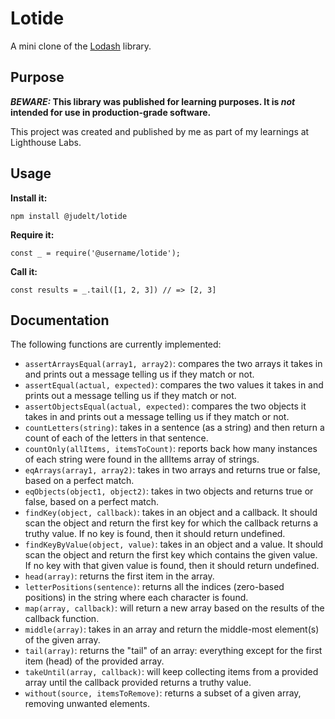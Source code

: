 # Lotide

A mini clone of the [Lodash](https://lodash.com) library.

## Purpose

**_BEWARE:_ This library was published for learning purposes. It is _not_ intended for use in production-grade software.**

This project was created and published by me as part of my learnings at Lighthouse Labs. 

## Usage

**Install it:**

`npm install @judelt/lotide`

**Require it:**

`const _ = require('@username/lotide');`

**Call it:**

`const results = _.tail([1, 2, 3]) // => [2, 3]`

## Documentation

The following functions are currently implemented:

* `assertArraysEqual(array1, array2)`: compares the two arrays it takes in and prints out a message telling us if they match or not.
* `assertEqual(actual, expected)`: compares the two values it takes in and prints out a message telling us if they match or not.
* `assertObjectsEqual(actual, expected)`: compares the two objects it takes in and prints out a message telling us if they match or not.
* `countLetters(string)`: takes in a sentence (as a string) and then return a count of each of the letters in that sentence.
* `countOnly(allItems, itemsToCount)`: reports back how many instances of each string were found in the allItems array of strings.
* `eqArrays(array1, array2)`: takes in two arrays and returns true or false, based on a perfect match.
* `eqObjects(object1, object2)`: takes in two objects and returns true or false, based on a perfect match.
* `findKey(object, callback)`: takes in an object and a callback. It should scan the object and return the first key for which the callback returns a truthy value. If no key is found, then it should return undefined.
* `findKeyByValue(object, value)`: takes in an object and a value. It should scan the object and return the first key which contains the given value. If no key with that given value is found, then it should return undefined.
* `head(array)`: returns the first item in the array.
* `letterPositions(sentence)`: returns all the indices (zero-based positions) in the string where each character is found.
* `map(array, callback)`: will return a new array based on the results of the callback function.
* `middle(array)`: takes in an array and return the middle-most element(s) of the given array.
* `tail(array)`: returns the "tail" of an array: everything except for the first item (head) of the provided array.
* `takeUntil(array, callback)`: will keep collecting items from a provided array until the callback provided returns a truthy value.
* `without(source, itemsToRemove)`: returns a subset of a given array, removing unwanted elements.


